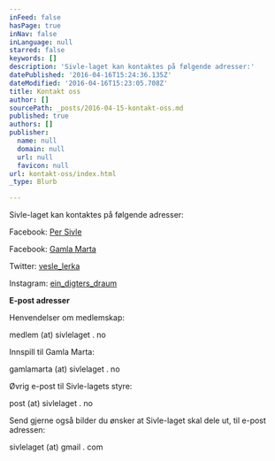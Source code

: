 ```yaml
---
inFeed: false
hasPage: true
inNav: false
inLanguage: null
starred: false
keywords: []
description: 'Sivle-laget kan kontaktes på følgende adresser:'
datePublished: '2016-04-16T15:24:36.135Z'
dateModified: '2016-04-16T15:23:05.708Z'
title: Kontakt oss
author: []
sourcePath: _posts/2016-04-15-kontakt-oss.md
published: true
authors: []
publisher:
  name: null
  domain: null
  url: null
  favicon: null
url: kontakt-oss/index.html
_type: Blurb

---
```

Sivle-laget kan kontaktes på følgende adresser:

Facebook: [Per Sivle][0]

Facebook: [Gamla Marta][1]

Twitter: [vesle\_lerka][2]

Instagram: [ein\_digters\_draum][3]

**E-post adresser**

Henvendelser om medlemskap:

medlem (at) sivlelaget . no

Innspill til Gamla Marta:

gamlamarta (at) sivlelaget . no

Øvrig e-post til Sivle-lagets styre:

post (at) sivlelaget . no

Send gjerne også bilder du ønsker at Sivle-laget skal dele ut, til e-post adressen:

sivlelaget (at) gmail . com

[0]: https://www.facebook.com/Sivlelaget
[1]: https://www.facebook.com/GamleMarta
[2]: https://twitter.com/vesle_lerka
[3]: https://www.instagram.com/ein_digters_draum/